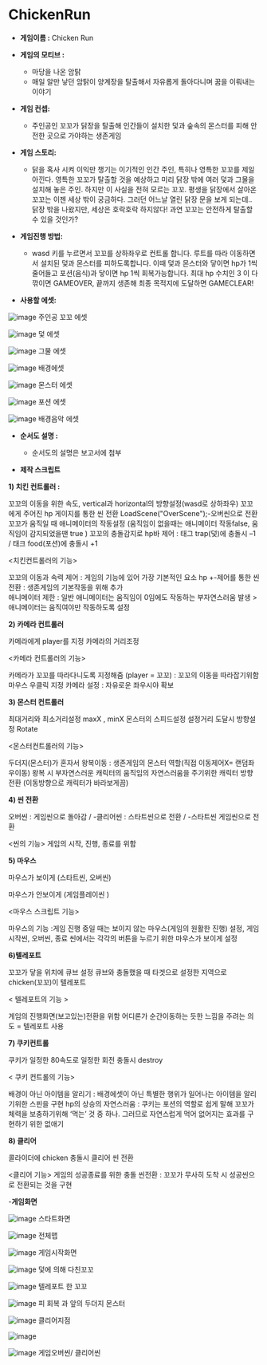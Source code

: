 # ChickenRun

- **게임이름 :** Chicken Run

- **게임의 모티브 :**
  - 마당을 나온 암탉
  - 매일 알만 낳던 암탉이 양계장을 탈출해서 자유롭게 돌아다니며 꿈을 이뤄내는 이야기

- **게임 컨셉:**
  - 주인공인 꼬꼬가 닭장을 탈출해 인간들이 설치한 덫과 숲속의 몬스터를 피해 안전한 곳으로 가야하는 생존게임

- **게임 스토리:**
  - 닭을 혹사 시켜 이익만 챙기는 이기적인 인간 주인, 특히나 영특한 꼬꼬를 제일 아낀다. 영특한 꼬꼬가 탈출할 것을 예상하고 미리 닭장 밖에 여러 덫과 그물을 설치해 놓은 주인. 하지만 이 사실을 전혀 모르는 꼬꼬. 평생을 닭장에서 살아온 꼬꼬는 이젠 세상 밖이 궁금하다. 그러던 어느날 열린 닭장 문을 보게 되는데.. 닭장 밖을 나왔지만, 세상은 호락호락 하지않다! 과연 꼬꼬는 안전하게 탈출할 수 있을 것인가?

- **게임진행 방법:**
  - wasd 키를 누르면서 꼬꼬를 상하좌우로 컨트롤 합니다. 루트를 따라 이동하면서 설치된 덫과 몬스터를 피하도록합니다. 이때 덫과 몬스터와 닿이면 hp가 1씩 줄어들고 포션(음식)과 닿이면 hp 1씩 회복가능합니다. 최대 hp 수치인 3 이 다 깎이면 GAMEOVER, 끝까지 생존해 최종 목적지에 도달하면 GAMECLEAR!  
 
 
 
 
 - **사용할 에셋:**

![image](https://user-images.githubusercontent.com/84612961/120946418-64234200-c777-11eb-8b5d-66be73d04ef9.png)
주인공 꼬꼬 에셋

![image](https://user-images.githubusercontent.com/84612961/120946457-8ae17880-c777-11eb-88e5-9618165af134.png)
덫 에셋

![image](https://user-images.githubusercontent.com/84612961/121801753-e29a4b00-cc73-11eb-951b-052310b44fc4.png)
그물 에셋

![image](https://user-images.githubusercontent.com/84612961/120946478-a0ef3900-c777-11eb-94b6-ff1615fdd5c0.png)
배경에셋

![image](https://user-images.githubusercontent.com/84612961/120946492-b19faf00-c777-11eb-9a5f-34aea5ac3a06.png)
몬스터 에셋

![image](https://user-images.githubusercontent.com/84612961/120946522-c2e8bb80-c777-11eb-8d1e-e0a5f24c57ab.png)
포션 에셋

![image](https://user-images.githubusercontent.com/84612961/121801652-50924280-cc73-11eb-99db-c9b54dbc6b53.png)
배경음악 에셋


- **순서도 설명 :**
  - 순서도의 설명은 보고서에 첨부


- **제작 스크립트**

**1) 치킨 컨트롤러 :** 

꼬꼬의 이동을 위한 속도, vertical과 horizontal의 방향설정(wasd로 상하좌우)
꼬꼬에게 주어진 hp 게이지를 통한 씬 전환 LoadScene("OverScene");-오버씬으로 전환
꼬꼬가 움직일 때 애니메이터의 작동설정 (움직임이 없을때는 애니메이터 작동false, 움직임이 감지되었을땐 true )
꼬꼬의 충돌감지로 hp바 제어 : 태그 trap(덫)에 충돌시 –1 / 태크 food(포션)에 충돌시 +1 

<치킨컨트롤러의 기능> 

꼬꼬의 이동과 속력 제어 : 게임의 기능에 있어 가장 기본적인 요소 
hp +-제어를 통한 씬 전환 : 생존게임의 기본작동을 위해 추가  
애니메이터 제한 : 일반 애니메이터는 움직임이 0임에도 작동하는 부자연스러움 발생 > 애니메이터는 움직여야만 작동하도록 설정 


**2) 카메라 컨트롤러**

카메라에게 player를 지정 
카메라의 거리조정 

<카메라 컨트롤러의 기능>

카메라가 꼬꼬를 따라다니도록 지정해줌 (player = 꼬꼬) : 꼬꼬의 이동을 따라잡기위함 
마우스 우클릭 지정 카메라 설정 : 자유로운 좌우시야 확보 

**3) 몬스터 컨트롤러**

최대거리와 최소거리설정 maxX , minX
몬스터의 스피드설정 
설정거리 도달시 방향설정 Rotate 

<몬스터컨트롤러의 기능>

두더지(몬스터)가 혼자서 왕복이동 : 생존게임의 몬스터 역할(직접 이동제어X= 랜덤좌우이동) 
왕복 시 부자연스러운 캐릭터의 움직임의 자연스러움을 주기위한 캐릭터 방향전환
(이동방향으로 캐릭터가 바라보게끔)

**4) 씬 전환** 

오버씬 : 게임씬으로 돌아감 / -클리어씬 : 스타트씬으로 전환 / -스타트씬 게임씬으로 전환 

<씬의 기능>
게임의 시작, 진행, 종료를 위함 

**5) 마우스**

마우스가 보이게  (스타트씬, 오버씬)                         

마우스가 안보이게 (게임플레이씬 )


<마우스 스크립트 기능>

마우스의 기능 :게임 진행 중일 때는 보이지 않는 마우스(게임의 원활한 진행) 설정, 게임 시작씬, 오버씬, 종료 씬에서는 각각의 버튼을 누르기 위한 마우스가 보이게 설정 


**6)텔레포트** 

 꼬꼬가 닿을 위치에 큐브 설정 
 큐브와 충돌했을 때 타겟으로 설정한 지역으로 chicken(꼬꼬)이 텔레포트 

< 텔레포트의 기능 >

게임의 진행화면(보고있는)전환을 위함
어디론가 순간이동하는 듯한 느낌을 주려는 의도 = 텔레포트 사용

**7) 쿠키컨트롤**


쿠키가 일정한 80속도로 일정한 회전 
충돌시 destroy 


< 쿠키 컨트롤의 기능>

 배경이 아닌 아이템을 알리기 : 배경에셋이 아닌 특별한 행위가 일어나는 아이템을 알리기위한 스핀을 구현 
 hp의 상승의 자연스러움 : 쿠키는 포션의 역할로 쉽게 말해 꼬꼬가 체력을 보충하기위해 ‘먹는’ 것 중 하나. 그러므로 자연스럽게 먹어 없어지는 효과를 구현하기 위한 없애기 


**8) 클리어** 

 콜라이더에 chicken 충돌시 클리어 씬 전환


<클리어 기능>
 게임의 성공종료를 위한 충돌 씬전환 : 꼬꼬가 무사히 도착 시 성공씬으로 전환되는 것을 구현
 
 
 
-**게임화면** 


![image](https://user-images.githubusercontent.com/84612961/121803025-85ee5e80-cc7a-11eb-95be-b1017334f29d.png)
스타트화면

![image](https://user-images.githubusercontent.com/84612961/121803178-483e0580-cc7b-11eb-8834-d5bea7c09c3f.png)
전체맵 

![image](https://user-images.githubusercontent.com/84612961/121803049-9c94b580-cc7a-11eb-86d4-58cb3cb49226.png)
게임시작화면

![image](https://user-images.githubusercontent.com/84612961/121803097-d1087180-cc7a-11eb-9a99-78f9427b3d7b.png)
덫에 의해 다친꼬꼬

![image](https://user-images.githubusercontent.com/84612961/121803104-d9f94300-cc7a-11eb-8c27-8b52a8859d89.png)
텔레포트 한 꼬꼬

![image](https://user-images.githubusercontent.com/84612961/121803113-e54c6e80-cc7a-11eb-82bb-b93ada8fb21a.png)
 피 회복 과 앞의 두더지 몬스터 

![image](https://user-images.githubusercontent.com/84612961/121803215-6efc3c00-cc7b-11eb-97af-364b5f9f83c2.png)
클리어지점 


![image](https://user-images.githubusercontent.com/84612961/121803226-80454880-cc7b-11eb-9df3-68012f4e4a95.png)

![image](https://user-images.githubusercontent.com/84612961/121803224-7c192b00-cc7b-11eb-8d4a-09800c32408d.png)
게임오버씬/ 클리어씬 


